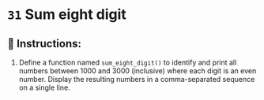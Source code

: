 # `31` Sum eight digit

## 📝 Instructions:

1. Define a function named `sum_eight_digit()` to identify and print all numbers between 1000 and 3000 (inclusive) where each digit is an even number. Display the resulting numbers in a comma-separated sequence on a single line.
